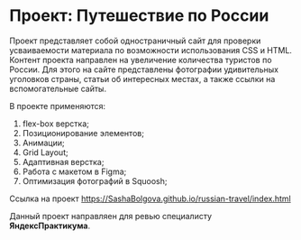 # Проект: Путешествие по России
Проект представляет собой одностраничный сайт для проверки усваиваемости материала по возможности использования CSS и HTML.
Контент проекта направлен на увеличение количества туристов по России. Для этого на сайте представлены фотографии удивительных уголовков страны, статьи об интересных местах, а также ссылки на вспомогательные сайты.

В проекте применяются:
1. flex-box верстка;
2. Позиционирование элементов;
3. Анимации;
4. Grid Layout;
5. Адаптивная верстка;
6. Работа с макетом в Figma;
7. Оптимизация фотографий в Squoosh;

Ссылка на проект https://SashaBolgova.github.io/russian-travel/index.html

Данный проект направляен для ревью специалисту **ЯндексПрактикума**.
